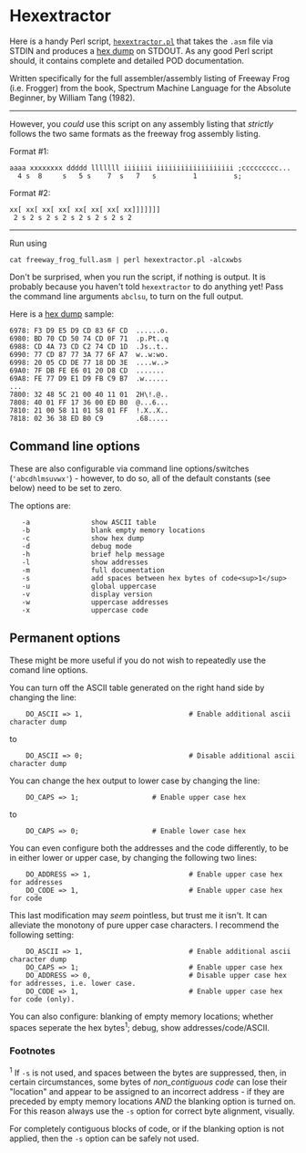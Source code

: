 # Hexextractor

Here is a handy Perl script, [`hexextractor.pl`](https://github.com/greenonline/SpectrumMachineLanguageForTheAbsoluteBeginner/blob/main/ASM/hexextractor.pl) that takes the `.asm` file via STDIN and produces a [hex dump](https://github.com/greenonline/SpectrumMachineLanguageForTheAbsoluteBeginner/blob/main/ASM/freeway_frog.hex) on STDOUT. As any good Perl script should, it contains complete and detailed POD documentation.

Written specifically for the full assembler/assembly listing of Freeway Frog (i.e. Frogger) from the book, Spectrum Machine Language for the Absolute Beginner, by William Tang (1982).

---

However, you *could* use this script on any assembly listing that *strictly* follows the two same formats as the freeway frog assembly listing.

Format #1:

    aaaa xxxxxxxx ddddd lllllll iiiiiii iiiiiiiiiiiiiiiiiii ;ccccccccc... 
      4 s  8     s   5 s    7  s   7   s         1         s;

Format #2:

    xx[ xx[ xx[ xx[ xx[ xx[ xx[ xx]]]]]]] 
     2 s 2 s 2 s 2 s 2 s 2 s 2 s 2

---

Run using 

```none
cat freeway_frog_full.asm | perl hexextractor.pl -alcxwbs
```

Don't be surprised, when you run the script, if nothing is output. It is probably because you haven't told `hexextractor` to do anything yet! Pass the command line arguments `abclsu`, to turn on the full output.

Here is a [hex dump](https://github.com/greenonline/SpectrumMachineLanguageForTheAbsoluteBeginner/blob/main/ASM/freeway_frog.hex) sample:

```none
6978: F3 D9 E5 D9 CD 83 6F CD  ......o.
6980: BD 70 CD 50 74 CD 0F 71  .p.Pt..q
6988: CD 4A 73 CD C2 74 CD 1D  .Js..t..
6990: 77 CD 87 77 3A 77 6F A7  w..w:wo.
6998: 20 05 CD DE 77 18 DD 3E  ....w..>
69A0: 7F DB FE E6 01 20 D8 CD  .......
69A8: FE 77 D9 E1 D9 FB C9 B7  .w......
...
7800: 32 48 5C 21 00 40 11 01  2H\!.@..
7808: 40 01 FF 17 36 00 ED B0  @...6...
7810: 21 00 58 11 01 58 01 FF  !.X..X..
7818: 02 36 38 ED B0 C9        .68.....
```

## Command line options

These are also configurable via command line options/switches (`'abcdhlmsuvwx'`) - however, to do so, all of the default constants (see below) need to be set to zero.

The options are: 

```none
   -a               show ASCII table
   -b               blank empty memory locations
   -c               show hex dump
   -d               debug mode
   -h               brief help message
   -l               show addresses
   -m               full documentation
   -s               add spaces between hex bytes of code<sup>1</sup>
   -u               global uppercase
   -v               display version
   -w               uppercase addresses
   -x               uppercase code
```

## Permanent options

These might be more useful if you do not wish to repeatedly use the comand line options.

You can turn off the ASCII table generated on the right hand side by changing the line:
```none
    DO_ASCII => 1,                          # Enable additional ascii character dump
```
to
```none
    DO_ASCII => 0;                          # Disable additional ascii character dump
```
You can change the hex output to lower case by changing the line:
```none
    DO_CAPS => 1;                  # Enable upper case hex
```
to
```none
    DO_CAPS => 0;                  # Enable lower case hex
```
You can even configure both the addresses and the code differently, to be in either lower or upper case, by changing the following two lines:
```none
    DO_ADDRESS => 1,                        # Enable upper case hex for addresses
    DO_CODE => 1,                           # Enable upper case hex for code
```
This last modification may *seem* pointless, but trust me it isn't. It can alleviate the monotony of pure upper case characters. I recommend the following setting:
```none
    DO_ASCII => 1,                          # Enable additional ascii character dump
    DO_CAPS => 1;                           # Enable upper case hex
    DO_ADDRESS => 0,                        # Disable upper case hex for addresses, i.e. lower case.
    DO_CODE => 1,                           # Enable upper case hex for code (only).
```

You can also configure: blanking of empty memory locations; whether spaces seperate the hex bytes<sup>1</sup>; debug, show addresses/code/ASCII.


### Footnotes

<sup>1</sup> If `-s` is not used, and spaces between the bytes are suppressed, then, in certain circumstances, some bytes of *non_contiguous code* can lose their "location" and appear to be assigned to an incorrect address - if they are preceded by empty memory locations *AND* the blanking option is turned on. For this reason always use the `-s` option for correct byte alignment, visually.

For completely contiguous blocks of code, or if the blanking option is not applied, then the `-s` option can be safely not used.
